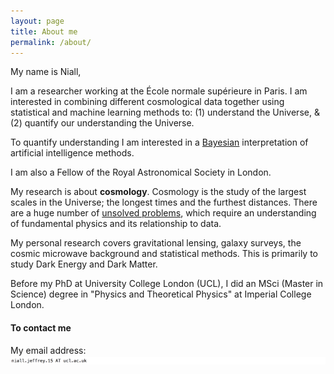 ```yaml
---
layout: page
title: About me
permalink: /about/
---
```


My name is Niall,

I am a researcher working at the École normale supérieure in Paris. I am interested in combining different cosmological data together using statistical and machine learning methods to: (1) understand the Universe, & (2) quantify our understanding the Universe. 

To quantify understanding I am interested in a [Bayesian](https://en.wikipedia.org/wiki/Bayesian_inference) interpretation of artificial intelligence methods.

I am also a Fellow of the Royal Astronomical Society in London.

My research is about **cosmology**. Cosmology is the study of the largest scales in the Universe; the longest times and the furthest distances. There are a huge number of [unsolved problems](https://en.wikipedia.org/wiki/List_of_unsolved_problems_in_physics#Cosmology_and_general_relativity), which require an understanding of fundamental physics and its relationship to data.

My personal research covers gravitational lensing, galaxy surveys, the cosmic microwave background and statistical methods. This is primarily to study Dark Energy and Dark Matter.

Before my PhD at University College London (UCL), I did an MSci (Master in Science) degree in "Physics and Theoretical Physics" at Imperial College London.

#### To contact me

My email address: 
![screenshot](/images/address.png)

